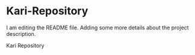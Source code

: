 # Kari-Repository

I am editing the README file. Adding some more details about the project description.

Kari Repository
